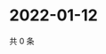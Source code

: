 # 2022-01-12

共 0 条

<!-- BEGIN WEIBO -->
<!-- 最后更新时间 Wed Jan 12 2022 23:09:54 GMT+0800 (China Standard Time) -->

<!-- END WEIBO -->
